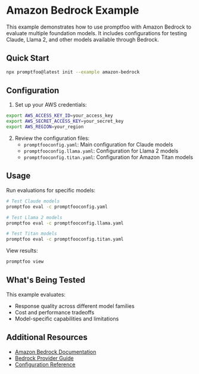 # Amazon Bedrock Example

This example demonstrates how to use promptfoo with Amazon Bedrock to evaluate multiple foundation models. It includes configurations for testing Claude, Llama 2, and other models available through Bedrock.

## Quick Start

```bash
npx promptfoo@latest init --example amazon-bedrock
```

## Configuration

1. Set up your AWS credentials:

```bash
export AWS_ACCESS_KEY_ID=your_access_key
export AWS_SECRET_ACCESS_KEY=your_secret_key
export AWS_REGION=your_region
```

2. Review the configuration files:
   - `promptfooconfig.yaml`: Main configuration for Claude models
   - `promptfooconfig.llama.yaml`: Configuration for Llama 2 models
   - `promptfooconfig.titan.yaml`: Configuration for Amazon Titan models

## Usage

Run evaluations for specific models:

```bash
# Test Claude models
promptfoo eval -c promptfooconfig.yaml

# Test Llama 2 models
promptfoo eval -c promptfooconfig.llama.yaml

# Test Titan models
promptfoo eval -c promptfooconfig.titan.yaml
```

View results:

```bash
promptfoo view
```

## What's Being Tested

This example evaluates:

- Response quality across different model families
- Cost and performance tradeoffs
- Model-specific capabilities and limitations

## Additional Resources

- [Amazon Bedrock Documentation](https://docs.aws.amazon.com/bedrock/)
- [Bedrock Provider Guide](https://promptfoo.dev/docs/providers/bedrock)
- [Configuration Reference](https://promptfoo.dev/docs/configuration/)
